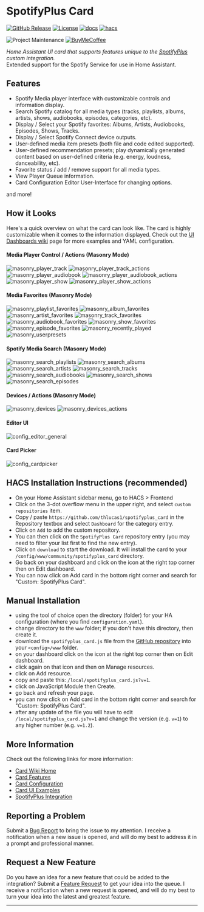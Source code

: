 # SpotifyPlus Card

[![GitHub Release][releases-shield]][releases] [![License][license-shield]](LICENSE) [![docs][docs-shield]][docs] [![hacs][hacs-shield]][hacs]

![Project Maintenance][maintenance-shield] [![BuyMeCoffee][buymecoffee-shield]][buymecoffee]

_Home Assistant UI card that supports features unique to the [SpotifyPlus](https://github.com/thlucas1/homeassistantcomponent_spotifyplus) custom integration._  
Extended support for the Spotify Service for use in Home Assistant.

## Features

* Spotify Media player interface with customizable controls and information display.
* Search Spotify catalog for all media types (tracks, playlists, albums, artists, shows, audiobooks, episodes, categories, etc).
* Display / Select your Spotify favorites: Albums, Artists, Audiobooks, Episodes, Shows, Tracks.
* Display / Select Spotify Connect device outputs.
* User-defined media item presets (both file and code edited supported).
* User-defined recommendation presets; play dynamically generated content based on user-defined criteria (e.g. energy, loudness, danceability, etc).
* Favorite status / add / remove support for all media types.
* View Player Queue information.
* Card Configuration Editor User-Interface for changing options.

and more!

## How it Looks

Here's a quick overview on what the card can look like.  The card is highly customizable when it comes to the information displayed.  Check out the [UI Dashboards wiki](https://github.com/thlucas1/spotifyplus_card/wiki/UI-Dashboards) page for more examples and YAML configuration.

#### Media Player Control / Actions (Masonry Mode)  
![masonry_player_track](./images/ui/masonry/player_track.png?v20241024) 
![masonry_player_track_actions](./images/ui/masonry/player_track_actions.png?v20241024) 
![masonry_player_audiobook](./images/ui/masonry/player_audiobook.png?v20241024) 
![masonry_player_audiobook_actions](./images/ui/masonry/player_audiobook_actions.png?v20241024) 
![masonry_player_show](./images/ui/masonry/player_show.png?v20241024) 
![masonry_player_show_actions](./images/ui/masonry/player_show_actions.png?v20241024) 

#### Media Favorites (Masonry Mode)  
![masonry_playlist_favorites](./images/ui/masonry/playlist_favorites.png?v20241024) 
![masonry_album_favorites](./images/ui/masonry/album_favorites.png?v20241024) 
![masonry_artist_favorites](./images/ui/masonry/artist_favorites.png?v20241024) 
![masonry_track_favorites](./images/ui/masonry/track_favorites.png?v20241024) 
![masonry_audiobook_favorites](./images/ui/masonry/audiobook_favorites.png?v20241024) 
![masonry_show_favorites](./images/ui/masonry/show_favorites.png?v20241024) 
![masonry_episode_favorites](./images/ui/masonry/episode_favorites.png?v20241024) 
![masonry_recently_played](./images/ui/masonry/recents.png?v20241024) 
![masonry_userpresets](./images/ui/masonry/userpresets.png?v20241024) 

#### Spotify Media Search (Masonry Mode)  
![masonry_search_playlists](./images/ui/masonry/search_playlists.png?v20241024) 
![masonry_search_albums](./images/ui/masonry/search_albums.png?v20241024) 
![masonry_search_artists](./images/ui/masonry/search_artists.png?v20241024) 
![masonry_search_tracks](./images/ui/masonry/search_tracks.png?v20241024) 
![masonry_search_audiobooks](./images/ui/masonry/search_audiobooks.png?v20241024) 
![masonry_search_shows](./images/ui/masonry/search_shows.png?v20241024) 
![masonry_search_episodes](./images/ui/masonry/search_episodes.png?v20241024) 

#### Devices / Actions (Masonry Mode)  
![masonry_devices](./images/ui/masonry/devices.png?v20241024) 
![masonry_devices_actions](./images/ui/masonry/devices_actions.png?v20241024) 

#### Editor UI  
![config_editor_general](./images/config/editor_general.png?v20241024) 

#### Card Picker
![config_cardpicker](./images/config/cardpicker.png?v20241024) 

## HACS Installation Instructions (recommended)

- On your Home Assistant sidebar menu, go to HACS > Frontend
- Click on the 3-dot overflow menu in the upper right, and select `custom repositories` item.
- Copy / paste `https://github.com/thlucas1/spotifyplus_card` in the Repository textbox and select `Dashboard` for the category entry.
- Click on `Add` to add the custom repository.
- You can then click on the `SpotifyPlus Card` repository entry (you may need to filter your list first to find the new entry).
- Click on `download` to start the download. It will install the card to your `/config/www/community/spotifyplus_card` directory.
- Go back on your dashboard and click on the icon at the right top corner then on Edit dashboard.
- You can now click on Add card in the bottom right corner and search for "Custom: SpotifyPlus Card".

## Manual Installation

- using the tool of choice open the directory (folder) for your HA configuration (where you find `configuration.yaml`).
- change directory to the `www` folder; if you don't have this directory, then create it.
- download the `spotifyplus_card.js` file from the [GitHub repository](https://github.com/thlucas1/spotifyplus_card) into your `<config>/www` folder.
- on your dashboard click on the icon at the right top corner then on Edit dashboard.
- click again on that icon and then on Manage resources.
- click on Add resource.
- copy and paste this: `/local/spotifyplus_card.js?v=1`.
- click on JavaScript Module then Create.
- go back and refresh your page.
- you can now click on Add card in the bottom right corner and search for "Custom: SpotifyPlus Card".
- after any update of the file you will have to edit `/local/spotifyplus_card.js?v=1` and change the version (e.g. `v=1`) to any higher number (e.g. `v=1.2`).


## More Information

Check out the following links for more information:

- [Card Wiki Home](https://github.com/thlucas1/spotifyplus_card/wiki)
- [Card Features](https://github.com/thlucas1/spotifyplus_card/wiki/Card-Features)
- [Card Configuration](https://github.com/thlucas1/spotifyplus_card/wiki/Configuration-Options)
- [Card UI Examples](https://github.com/thlucas1/spotifyplus_card/wiki/UI-Dashboards)
- [SpotifyPlus Integration](https://github.com/thlucas1/homeassistantcomponent_spotifyplus)


## Reporting a Problem

Submit a [Bug Report](https://github.com/thlucas1/spotifyplus_card/issues/new?assignees=&labels=bug&projects=&template=bug.yml) to bring the issue to my attention. I receive a notification when a new issue is opened, and will do my best to address it in a prompt and professional manner.

## Request a New Feature

Do you have an idea for a new feature that could be added to the integration?  Submit a [Feature Request](https://github.com/thlucas1/spotifyplus_card/issues/new?assignees=&labels=enhancement&projects=&template=feature_request.yml) to get your idea into the queue. I receive a notification when a new request is opened, and will do my best to turn your idea into the latest and greatest feature.

***

[releases-shield]: https://img.shields.io/github/release/thlucas1/spotifyplus_card.svg?style=for-the-badge
[releases]: https://github.com/thlucas1/spotifyplus_card/releases
[license-shield]: https://img.shields.io/github/license/thlucas1/spotifyplus_card.svg?style=for-the-badge
[docs]: https://github.com/thlucas1/spotifyplus_card/wiki
[docs-shield]: https://img.shields.io/badge/Docs-Wiki-blue.svg?style=for-the-badge
[hacs]: https://github.com/hacs/integration
[hacs-shield]: https://img.shields.io/badge/HACS-Default-41BDF5.svg?style=for-the-badge

[maintenance-shield]: https://img.shields.io/badge/maintainer-Todd%20Lucas%20%40thlucas1-blue.svg?style=for-the-badge
[buymecoffee]: https://www.buymeacoffee.com/thlucas1
[buymecoffee-shield]: https://img.shields.io/badge/buy%20me%20a%20coffee-donate-yellow.svg?style=for-the-badge
